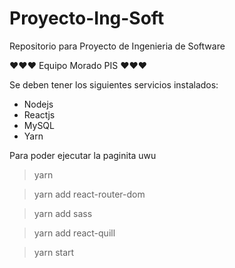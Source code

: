 # Proyecto-Ing-Soft
Repositorio para Proyecto de Ingenieria de Software

♥️♥️♥️ Equipo Morado PIS ♥️♥️♥️

Se deben tener los siguientes servicios instalados:
- Nodejs
- Reactjs
- MySQL
- Yarn

Para poder ejecutar la paginita uwu
> yarn

> yarn add react-router-dom

> yarn add sass

> yarn add react-quill

> yarn start
